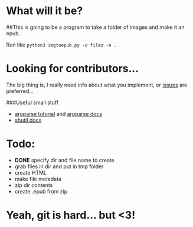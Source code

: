 # What will it be?

##This is going to be a program to take a folder of images and make it an epub.

Run like `python3 imgtoepub.py -o filez -n .`

# Looking for contributors...

The big thing is, I really need info about what you implement, or [issues](https://github.com/blacRose/imgtoepub/issues) are preferred...

###Useful small stuff

- [argparse tutorial](https://docs.python.org/3/howto/argparse.html) and [argparse docs](https://docs.python.org/3/library/argparse.html)
- [shutil docs](https://docs.python.org/3/library/shutil.html)

# Todo:
- **DONE** specify dir and file name to create
- grab files in dir and put in tmp folder
- create HTML
- make file metadata
- zip dir contents
- create .epub from zip

# Yeah, git is hard... but <3!
